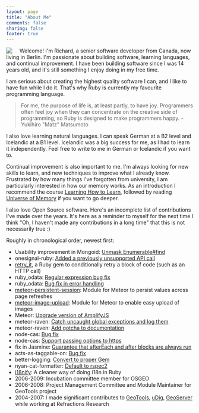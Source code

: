 ```yaml
---
layout: page
title: "About Me"
comments: false
sharing: false
footer: true
---
```


<img src="images/lynn_valley.jpg" align="left" style="margin-right: 20px"/>

Welcome! I'm Richard, a senior software developer from Canada, now living in Berlin. I'm passionate about building software, learning languages, and continual improvement. I have been building software since I was 14 years old, and it's still something I enjoy doing in my free time.

I am serious about creating the highest quality software I can, and I like to have fun while I do it. That's why Ruby is currently my favourite programming language.

> For me, the purpose of life is, at least partly, to have joy. Programmers often feel joy when they can concentrate on the creative side of programming, so Ruby is designed to make programmers happy. - Yukihiro "Matz" Matsumoto

I also love learning natural languages. I can speak German at a B2 level and Icelandic at a B1 level. Icelandic was a big success for me, as I had to learn it independently. Feel free to write to me in German or Icelandic if you want to.

Continual improvement is also important to me. I'm always looking for new skills to learn, and new techniques to improve what I already know. Frustrated by how many things I've forgotten from university, I am particularly interested in how our memory works. As an introduction I recommend the course [Learning How to Learn](https://www.coursera.org/learn/learning-how-to-learn), followed by reading [Universe of Memory](https://universeofmemory.com/) if you want to go deeper.

I also love Open Source software. Here's an incomplete list of contributions I've made over the years. It's here as a reminder to myself for the next time I think "Oh, I haven't made any contributions in a long time" that this is not necessarily true :)

Roughly in chronological order, newest first:

 * Usability improvement in Mongoid: [Unmask Enumerable#find](https://github.com/mongodb/mongoid/pull/4802)
 * onesignal-ruby: [Added a previously unsupported API call](https://github.com/mikamai/onesignal-ruby/pull/7)
 * [retry\_it](https://github.com/DaliaResearch/retry_it), a Ruby gem to conditionally retry a block of code (such as an HTTP call)
 * ruby\_odata: [Regular expression bug fix](https://github.com/visoft/ruby_odata/pull/67)
 * ruby\_odata: [Bug fix in error handling](https://github.com/visoft/ruby_odata/pull/65)
 * [meteor-persistent-session](https://github.com/okgrow/meteor-persistent-session): Module for Meteor to persist values across page refreshes
 * [meteor-image-upload](https://github.com/okgrow/meteor-image-upload): Module for Meteor to enable easy upload of images
 * Meteor: [Upgrade version of AmplifyJS](https://github.com/meteor/meteor/pull/1859)
 * meteor-raven: [Catch uncaught global exceptions and log them](https://github.com/deepwell/meteor-raven/pull/4)
 * meteor-raven: [Add gotcha to documentation](https://github.com/deepwell/meteor-raven/pull/3)
 * node-cas: [Bug fix](https://github.com/kcbanner/node-cas/pull/4)
 * node-cas: [Support passing options to https](https://github.com/kcbanner/node-cas/pull/5)
 * fix in Jasmine: [Guarantee that afterEach and after blocks are always run](https://github.com/jasmine/jasmine/pull/260)
 * acts-as-taggable-on: [Bug fix](https://github.com/mbleigh/acts-as-taggable-on/pull/417)
 * better-logging: [Convert to proper Gem](https://github.com/pauldowman/better_logging/pull/6)
 * nyan-cat-formatter: [Default to rspec2](https://github.com/mattsears/nyan-cat-formatter/pull/13)
 * [i18nify](https://github.com/rgould/i18nify): A cleaner way of doing i18n in Ruby
 * 2006-2009: Incubation committee member for OSGEO
 * 2006-2008: Project Management Committee and Module Maintainer for GeoTools project
 * 2004-2007: I made significant contributes to [GeoTools](https://geotools.org/), [uDig](http://udig.refractions.net/), [GeoServer](http://geoserver.org/) while working at Refractions Research
